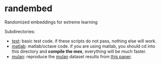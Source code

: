 randembed
==========
Randomized embeddings for extreme learning

Subdirectories:

 * [test](test): basic test code.  if these scripts do not pass, nothing else will work.
 * [matlab](matlab): matlab/octave code.  if you are using matlab, you should cd into this directory and **compile the mex**, everything will be much faster. 
 * [mulan](mulan): reproduce the [mulan](http://mulan.sourceforge.net/datasets.html) dataset results from [this paper](http://arxiv.org/abs/1502.02710).
